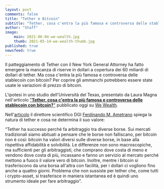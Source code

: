 ```yaml
---
layout: post
comments: false
title: "Tether e Bitcoin"
subtitle: "Tether, cosa c'entra la più famosa e controversa delle stablecoin con bitcoin?"
author: "Staff"
image:
    main: 2021-06-04-we-wealth.jpg
    thumb: 2021-05-14-we-wealth-thumb.jpg
published: true
newsfeed: true
---
```


Il patteggiamento di Tether con il New York General Attorney ha fatto emergere la mancanza di riserve in dollari a copertura dei 60 miliardi di dollari di tether. Ma cosa c'entra la più famosa e controversa delle stablecoin con bitcoin? Per coprire gli ammanchi potrebbero essere state usate le variazioni di prezzo di bitcoin.

L'ipotesi in uno studio dell'Università del Texas, presentato da Laura Magna nell'articolo ["**Tether, cosa c'entra la più famosa e controversa delle stablecoin con bitcoin?**"](https://www.we-wealth.com/news/fintech/blockchain/tether-cosa-centra-la-piu-famosa-e-controversa-delle-stablecoin-con-bitcoin) pubblicato oggi su [We Wealth](https://www.we-wealth.com/).

Nell'[articolo](https://www.we-wealth.com/news/fintech/blockchain/tether-cosa-centra-la-piu-famosa-e-controversa-delle-stablecoin-con-bitcoin) il direttore scientifico DGI [Ferdinando M. Ametrano](https://ametrano.net/) spiega la natura di tether e cosa ne determina il suo valore:
>
“Tether ha successo perché fa arbitraggio tra diverse borse. Sui mercati tradizionali siamo abituati a pensare che le borse non falliscano, per bitcoin non è così: bitcoin ha valori diversi sulle diverse borse, in base alla rispettiva affidabilità e solvibilità. Le differenze non sono macroscopiche, ma sufficienti per gli arbitraggisti, che comprano dove costa di meno e vendono dove costa di più, incassano e fanno un servizio al mercato perché mettono a fuoco il valore vero di bitcoin. Inoltre, mentre i bitcoin si trasferiscono da una borsa all'altra con facilità, per i dollari ci vogliono fino anche a quattro giorni. Problema che non sussiste per tether che, come tutti i crypto-asset, si trasferisce in maniera istantanea ed è quindi uno strumento ideale per fare arbitraggio”.